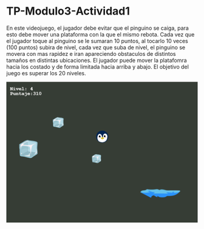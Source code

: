 # TP-Modulo3-Actividad1

En este videojuego, el jugador debe evitar que el pinguino se caiga, para esto debe mover una plataforma con la que el mismo rebota. Cada vez que el jugador toque al pinguino se le sumaran 10 puntos, al tocarlo 10 veces (100 puntos) subira de nivel, cada vez que suba de nivel, el pinguino se movera con mas rapidez e iran apareciendo obstaculos de distintos tamaños en distintas ubicaciones. El jugador puede mover la platafomra hacia los costado y de forma limitada hacia arriba y abajo.
El objetivo del juego es superar los 20 niveles.

![Captura del juego](assets/images/captura.png)
